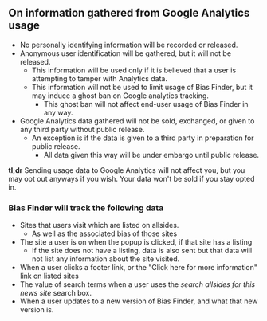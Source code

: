 ## On information gathered from Google Analytics usage
* No personally identifying information will be recorded or released.
* Anonymous user identification will be gathered, but it will not be released.
  * This information will be used only if it is believed that a user is attempting to tamper with Analytics data.
  * This information will not be used to limit usage of Bias Finder, but it may induce a ghost ban on Google analytics tracking.
    * This ghost ban will not affect end-user usage of Bias Finder in any way.
* Google Analytics data gathered will not be sold, exchanged, or given to any third party without public release.
  * An exception is if the data is given to a third party in preparation for public release.
    * All data given this way will be under embargo until public release.
    
**tl;dr** Sending usage data to Google Analytics will not affect you, but you may opt out anyways if you wish. Your data won't be sold if you stay opted in.

### Bias Finder will track the following data
* Sites that users visit which are listed on allsides.
  * As well as the associated bias of those sites
* The site a user is on when the popup is clicked, if that site has a listing
  * If the site does not have a listing, data is also sent but that data will not list any information about the site visited.
* When a user clicks a footer link, or the "Click here for more information" link on listed sites
* The value of search terms when a user uses the _search allsides for this news site_ search box.
* When a user updates to a new version of Bias Finder, and what that new version is.
